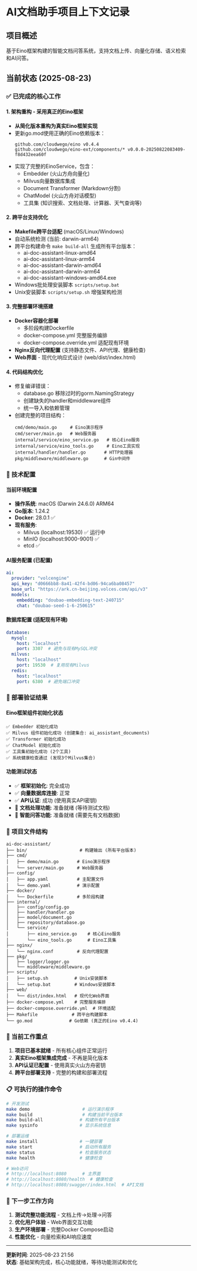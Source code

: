 # AI文档助手项目上下文记录

## 项目概述
基于Eino框架构建的智能文档问答系统，支持文档上传、向量化存储、语义检索和AI问答。

## 当前状态 (2025-08-23)

### ✅ 已完成的核心工作

#### 1. 架构重构 - 采用真正的Eino框架
- **从简化版本重构为真实Eino框架实现**
- 更新go.mod使用正确的Eino依赖版本：
  ```
  github.com/cloudwego/eino v0.4.4
  github.com/cloudwego/eino-ext/components/* v0.0.0-20250822083409-f8d432eea60f
  ```
- 实现了完整的EinoService，包含：
  - Embedder (火山方舟向量化)
  - Milvus向量数据库集成
  - Document Transformer (Markdown分割)
  - ChatModel (火山方舟对话模型)
  - 工具集 (知识搜索、文档处理、计算器、天气查询等)

#### 2. 跨平台支持优化
- **Makefile跨平台适配** (macOS/Linux/Windows)
- 自动系统检测 (当前: darwin-arm64)
- 跨平台构建命令 `make build-all` 生成所有平台版本：
  - ai-doc-assistant-linux-amd64
  - ai-doc-assistant-linux-arm64
  - ai-doc-assistant-darwin-amd64
  - ai-doc-assistant-darwin-arm64
  - ai-doc-assistant-windows-amd64.exe
- Windows批处理安装脚本 `scripts/setup.bat`
- Unix安装脚本 `scripts/setup.sh` 增强架构检测

#### 3. 完整部署环境搭建
- **Docker容器化部署**
  - 多阶段构建Dockerfile
  - docker-compose.yml 完整服务编排
  - docker-compose.override.yml 适配现有环境
- **Nginx反向代理配置** (支持静态文件、API代理、健康检查)
- **Web界面** - 现代化响应式设计 (web/dist/index.html)

#### 4. 代码结构优化
- 修复编译错误：
  - database.go 移除过时的gorm.NamingStrategy
  - 创建缺失的handler和middleware组件
  - 统一导入和依赖管理
- 创建完整的项目结构：
  ```
  cmd/demo/main.go     # Eino演示程序
  cmd/server/main.go   # Web服务器
  internal/service/eino_service.go   # 核心Eino服务
  internal/service/eino_tools.go     # Eino工具实现
  internal/handler/handler.go       # HTTP处理器
  pkg/middleware/middleware.go      # Gin中间件
  ```

### 🔧 技术配置

#### 当前环境配置
- **操作系统**: macOS (Darwin 24.6.0) ARM64
- **Go版本**: 1.24.2
- **Docker**: 28.0.1 ✅
- **现有服务**: 
  - Milvus (localhost:19530) ✅ 运行中
  - MinIO (localhost:9000-9001) ✅
  - etcd ✅

#### AI服务配置 (已配置)
```yaml
ai:
  provider: "volcengine"
  api_key: "d0666bb8-8a41-42f4-bd06-94ca6ba08457"
  base_url: "https://ark.cn-beijing.volces.com/api/v3"
  models:
    embedding: "doubao-embedding-text-240715"
    chat: "doubao-seed-1-6-250615"
```

#### 数据库配置 (适配现有环境)
```yaml
database:
  mysql:
    host: "localhost"
    port: 3307  # 避免与现有MySQL冲突
  milvus:
    host: "localhost"
    port: 19530  # 复用现有Milvus
  redis:
    host: "localhost" 
    port: 6380  # 避免端口冲突
```

### 🚀 部署验证结果

#### Eino框架组件初始化状态
```
✅ Embedder 初始化成功
✅ Milvus 组件初始化成功 (创建集合: ai_assistant_documents)
✅ Transformer 初始化成功
✅ ChatModel 初始化成功  
✅ 工具集初始化成功 (2个工具)
✅ 系统健康检查通过 (发现3个Milvus集合)
```

#### 功能测试状态
- ✅ **框架初始化**: 完全成功
- ✅ **向量数据库连接**: 正常
- ✅ **API认证**: 成功 (使用真实API密钥)
- 🔄 **文档处理功能**: 准备就绪 (等待测试文档)
- 🔄 **智能问答功能**: 准备就绪 (需要先有文档数据)

### 📁 项目文件结构
```
ai-doc-assistant/
├── bin/                    # 构建输出 (所有平台版本)
├── cmd/
│   ├── demo/main.go       # Eino演示程序
│   └── server/main.go     # Web服务器
├── config/
│   ├── app.yaml           # 主配置文件
│   └── demo.yaml          # 演示配置
├── docker/
│   └── Dockerfile         # 多阶段构建
├── internal/
│   ├── config/config.go
│   ├── handler/handler.go
│   ├── model/document.go
│   ├── repository/database.go
│   └── service/
│       ├── eino_service.go    # 核心Eino服务
│       └── eino_tools.go      # Eino工具集
├── nginx/
│   └── nginx.conf         # 反向代理配置
├── pkg/
│   ├── logger/logger.go
│   └── middleware/middleware.go
├── scripts/
│   ├── setup.sh          # Unix安装脚本
│   └── setup.bat         # Windows安装脚本
├── web/
│   └── dist/index.html   # 现代化Web界面
├── docker-compose.yml    # 完整服务编排
├── docker-compose.override.yml  # 环境适配
├── Makefile             # 跨平台构建脚本
└── go.mod              # Go依赖 (真正的Eino v0.4.4)
```

### 🎯 当前工作重点
1. **项目已基本就绪** - 所有核心组件正常运行
2. **真实Eino框架集成完成** - 不再是简化版本
3. **API认证已配置** - 使用真实火山方舟密钥
4. **跨平台部署支持** - 完整的构建和部署流程

### 📋 可执行的操作命令
```bash
# 开发测试
make demo                    # 运行演示程序  
make build                   # 构建当前平台版本
make build-all              # 构建所有平台版本
make sysinfo                # 显示系统信息

# 部署运维  
make install                # 一键部署
make start                  # 启动所有服务
make status                 # 检查服务状态
make health                 # 健康检查

# Web访问
# http://localhost:8080      # 主界面
# http://localhost:8080/health  # 健康检查
# http://localhost:8080/swagger/index.html  # API文档
```

### 🔄 下一步工作方向
1. **测试完整功能流程** - 文档上传→处理→问答
2. **优化用户体验** - Web界面交互功能
3. **生产环境部署** - 完整Docker Compose启动
4. **性能优化** - 向量检索和AI响应速度

---
**更新时间**: 2025-08-23 21:56  
**状态**: 基础架构完成，核心功能就绪，等待功能测试和优化